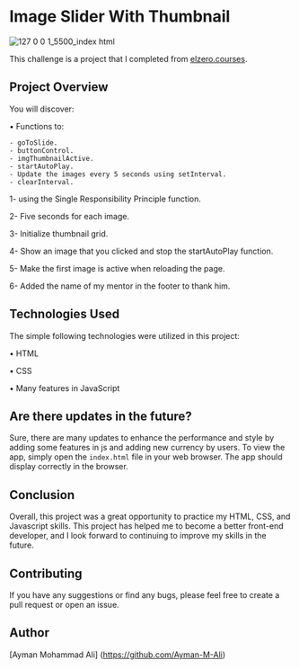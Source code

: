 # Image Slider With Thumbnail


![127 0 0 1_5500_index html](https://github.com/Ayman-M-Ali/Image-Slider/assets/65292151/b328a5ef-06cc-4555-9426-75a7b4671f16)



This challenge is a project that I completed from [elzero.courses](https://www.elzero.courses/). 

## Project Overview

You will discover:

•  Functions to:

    - goToSlide.
    - buttonControl.
    - imgThumbnailActive.
    - startAutoPlay.
    - Update the images every 5 seconds using setInterval.
    - clearInterval.
    

1- using the Single Responsibility Principle function.

2- Five seconds for each image.

3- Initialize thumbnail grid.

4- Show an image that you clicked and stop the startAutoPlay function.

5- Make the first image is active when reloading the page.

6- Added the name of my mentor in the footer to thank him.


## Technologies Used

The simple following technologies were utilized in this project:

•  HTML

•  CSS 

•  Many features in JavaScript

## Are there updates in the future?

Sure, there are many updates to enhance the performance and style by adding some features in js and adding new currency by users. 
To view the app, simply open the `index.html` file in your web browser. The app should display correctly in the browser.

## Conclusion

Overall, this project was a great opportunity to practice my HTML, CSS, and Javascript skills.
This project has helped me to become a better front-end developer, and I look forward to continuing to improve my skills in the future.

## Contributing
If you have any suggestions or find any bugs, please feel free to create a pull request or open an issue.

## Author
[Ayman Mohammad Ali] (https://github.com/Ayman-M-Ali)
